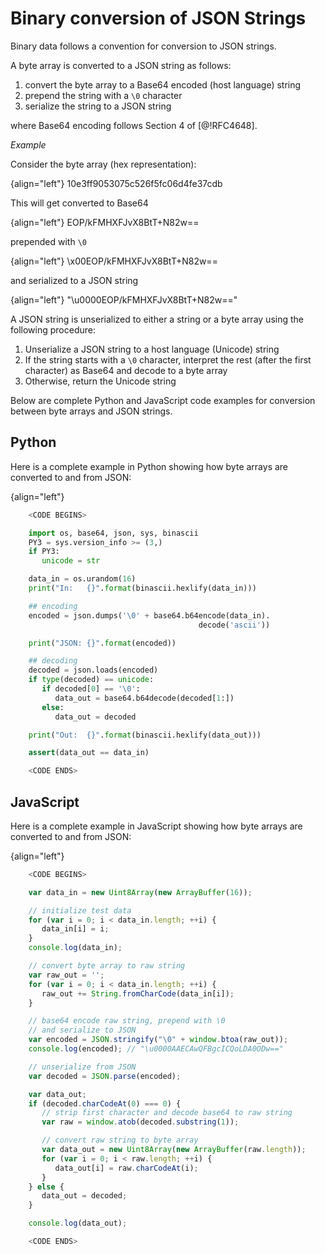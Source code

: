 # Binary conversion of JSON Strings

Binary data follows a convention for conversion to JSON strings.

A byte array is converted to a JSON string as follows:

1. convert the byte array to a Base64 encoded (host language) string
2. prepend the string with a `\0` character
3. serialize the string to a JSON string

where Base64 encoding follows Section 4 of [@!RFC4648].

*Example*

Consider the byte array (hex representation):

{align="left"}
        10e3ff9053075c526f5fc06d4fe37cdb

This will get converted to Base64

{align="left"}
        EOP/kFMHXFJvX8BtT+N82w==

prepended with `\0`

{align="left"}
        \x00EOP/kFMHXFJvX8BtT+N82w==

and serialized to a JSON string

{align="left"}
        "\\u0000EOP/kFMHXFJvX8BtT+N82w=="

A JSON string is unserialized to either a string or a byte array using the following procedure:

1. Unserialize a JSON string to a host language (Unicode) string
2. If the string starts with a `\0` character, interpret the rest (after the first character) as Base64 and decode to a byte array
3. Otherwise, return the Unicode string

Below are complete Python and JavaScript code examples for conversion between byte arrays and JSON strings.

## Python

Here is a complete example in Python showing how byte arrays are converted to and from JSON:

{align="left"}
```python
    <CODE BEGINS>

    import os, base64, json, sys, binascii
    PY3 = sys.version_info >= (3,)
    if PY3:
       unicode = str

    data_in = os.urandom(16)
    print("In:   {}".format(binascii.hexlify(data_in)))

    ## encoding
    encoded = json.dumps('\0' + base64.b64encode(data_in).
                                          decode('ascii'))

    print("JSON: {}".format(encoded))

    ## decoding
    decoded = json.loads(encoded)
    if type(decoded) == unicode:
       if decoded[0] == '\0':
          data_out = base64.b64decode(decoded[1:])
       else:
          data_out = decoded

    print("Out:  {}".format(binascii.hexlify(data_out)))

    assert(data_out == data_in)

    <CODE ENDS>
```

## JavaScript

Here is a complete example in JavaScript showing how byte arrays are converted to and from JSON:

{align="left"}
```javascript
    <CODE BEGINS>

    var data_in = new Uint8Array(new ArrayBuffer(16));

    // initialize test data
    for (var i = 0; i < data_in.length; ++i) {
       data_in[i] = i;
    }
    console.log(data_in);

    // convert byte array to raw string
    var raw_out = '';
    for (var i = 0; i < data_in.length; ++i) {
       raw_out += String.fromCharCode(data_in[i]);
    }

    // base64 encode raw string, prepend with \0
    // and serialize to JSON
    var encoded = JSON.stringify("\0" + window.btoa(raw_out));
    console.log(encoded); // "\u0000AAECAwQFBgcICQoLDA0ODw=="

    // unserialize from JSON
    var decoded = JSON.parse(encoded);

    var data_out;
    if (decoded.charCodeAt(0) === 0) {
       // strip first character and decode base64 to raw string
       var raw = window.atob(decoded.substring(1));

       // convert raw string to byte array
       var data_out = new Uint8Array(new ArrayBuffer(raw.length));
       for (var i = 0; i < raw.length; ++i) {
          data_out[i] = raw.charCodeAt(i);
       }
    } else {
       data_out = decoded;
    }

    console.log(data_out);

    <CODE ENDS>
```